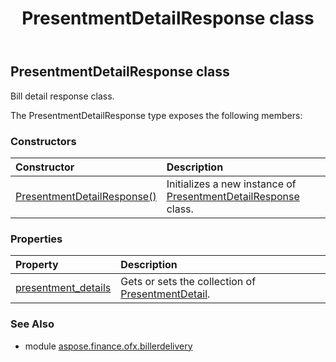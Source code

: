 ﻿---
title: PresentmentDetailResponse class
second_title: Aspose.Finance for Python via .NET API References
description: 
type: docs
weight: 210
url: /python-net/aspose.finance.ofx.billerdelivery/presentmentdetailresponse/
is_root: false
---

## PresentmentDetailResponse class

Bill detail response class.



The PresentmentDetailResponse type exposes the following members:

### Constructors
| Constructor | Description |
| :- | :- |
| [PresentmentDetailResponse()](/finance/python-net/aspose.finance.ofx.billerdelivery/presentmentdetailresponse/__init__/#) | Initializes a new instance of [PresentmentDetailResponse](/finance/python-net/aspose.finance.ofx.billerdelivery/presentmentdetailresponse) class. |


### Properties
| Property | Description |
| :- | :- |
| [presentment_details](/finance/python-net/aspose.finance.ofx.billerdelivery/presentmentdetailresponse/presentment_details) | Gets or sets the collection of [PresentmentDetail](/finance/python-net/aspose.finance.ofx.billerdelivery/presentmentdetail). |


### See Also

* module [aspose.finance.ofx.billerdelivery](../)
